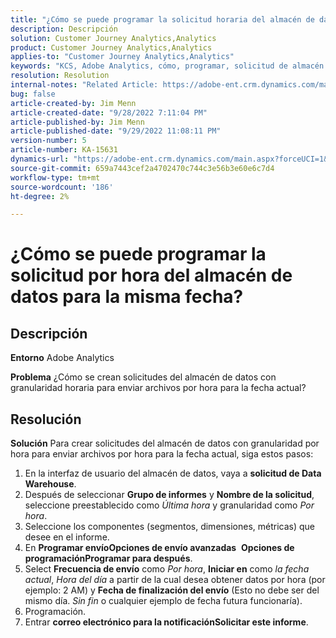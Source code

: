 ```yaml
---
title: "¿Cómo se puede programar la solicitud horaria del almacén de datos para la misma fecha?"
description: Descripción
solution: Customer Journey Analytics,Analytics
product: Customer Journey Analytics,Analytics
applies-to: "Customer Journey Analytics,Analytics"
keywords: "KCS, Adobe Analytics, cómo, programar, solicitud de almacén de datos por hora, misma fecha"
resolution: Resolution
internal-notes: "Related Article: https://adobe-ent.crm.dynamics.com/main.aspx?appid=c8f3a4cd-a068-e911-a957-000d3a34e00b&pagetype=entityrecord&etn=knowledgearticle&id=b5d08a45-cea0-ea11-a812-000d3a303484"
bug: false
article-created-by: Jim Menn
article-created-date: "9/28/2022 7:11:04 PM"
article-published-by: Jim Menn
article-published-date: "9/29/2022 11:08:11 PM"
version-number: 5
article-number: KA-15631
dynamics-url: "https://adobe-ent.crm.dynamics.com/main.aspx?forceUCI=1&pagetype=entityrecord&etn=knowledgearticle&id=5f38f048-613f-ed11-9db1-0022480866ad"
source-git-commit: 659a7443cef2a4702470c744c3e56b3e60e6c7d4
workflow-type: tm+mt
source-wordcount: '186'
ht-degree: 2%

---
```


# ¿Cómo se puede programar la solicitud por hora del almacén de datos para la misma fecha?

## Descripción


<b>Entorno</b>
Adobe Analytics

<b>Problema</b>
¿Cómo se crean solicitudes del almacén de datos con granularidad horaria para enviar archivos por hora para la fecha actual?


## Resolución


<b>Solución</b>
Para crear solicitudes del almacén de datos con granularidad por hora para enviar archivos por hora para la fecha actual, siga estos pasos:

1. En la interfaz de usuario del almacén de datos, vaya a <b>solicitud de Data Warehouse</b>.
2. Después de seleccionar <b>Grupo de informes</b> y <b>Nombre de la solicitud</b>, seleccione preestablecido como *Última hora* y granularidad como *Por hora*.
3. Seleccione los componentes (segmentos, dimensiones, métricas) que desee en el informe.
4. En <b>Programar envío</b><b>Opciones de envío avanzadas</b>  <b>Opciones de programación</b><b>Programar para después</b>.
5. Select <b>Frecuencia de envío</b> como *Por hora*, <b>Iniciar en</b> como *la fecha actual*, *Hora del día* a partir de la cual desea obtener datos por hora (por ejemplo: 2 AM) y <b>Fecha de finalización del envío</b> (Esto no debe ser del mismo día. *Sin fin* o cualquier ejemplo de fecha futura funcionaría).
6. Programación.
7. Entrar <b>correo electrónico para la notificación</b><b>Solicitar este informe</b>.

